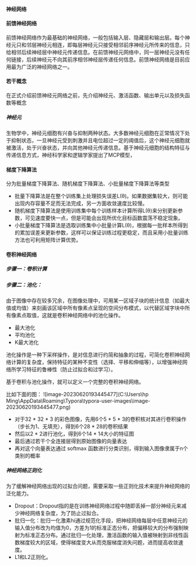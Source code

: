#### 神经网络

#### 前馈神经网络

前馈神经网络作为最基础的神经网络，一般包括输入层、隐藏层和输出层。每个神经元只和邻层神经元相连，即每层神经元只接受相邻前序神经元所传来的信息，只给相邻后续神经层中神经元传递信息。在前馈神经元网络中，同一层神经元没有任何链接，后续神经元不向其前序相邻神经层传递任何信息。前馈神经网络是目前应用最为广泛的神经网络之一。

#### 若干概念

在正式介绍前馈神经元网络之前，先介绍神经元、激活函数、输出单元以及损失函数等概念

##### 神经元

生物学中，神经元细胞有兴奋与抑制两种状态。大多数神经元细胞在正常情况下处于抑制状态，一旦神经元受到刺激并且电位超过一定的阈值后，这个神经元细胞就被激活，处于兴奋状态，并向其他神经元传递信息。基于神经元细胞的结构特征与传递信息方式，神经科学家和逻辑学家提出了MCP模型，

#### 梯度下降算法

分为批量梯度下降算法、随机梯度下降算法、小批量梯度下降算法等类型

* 批量下降算法是在整个训练集上处理损失误差L(θ)。如果数据集较大，则可能出现内存容量不足而无法完成，另一方面收敛速度比较慢。
* 随机梯度下降算法是使用训练集中每个训练样本计算所得L(θ)来分别更新参数，可见速度要快一点，但是可能会出现所优化目标函数震荡不稳定现象。
* 小批量梯度下降算法是选取训练集中小批量计算L(θ)，根据每一批样本所得到的累加误差来更新参数，这样可以保证训练过程更稳定，而且采用小批量训练方法也可利用矩阵计算优势。

#### 卷积神经网络

##### 步骤一：卷积计算

##### 步骤二：池化：

由于图像中存在较多冗余，在图像处理中，可用某一区域子块的统计信息（如最大值或均值）来刻画该区域中所有像素点呈现的空间分布模式，以代替区域字块中所有像素点取值，这就是卷积神经网络中的池化操作。

* 最大池化
* 平均池化
* K最大池化

池化操作是一种下采样操作，是对信息进行约简和抽象的过程，可简化卷积神经网络计算的复杂度，保持特征的某种不变性（选择、平移和伸缩等），以增强神经网络所学习特征的鲁棒性（防止过拟合和过学习）。

基于卷积与池化操作，就可以定义一个完整的卷积神经网络。

比如下面的图：
![image-20230620193445477](C:\Users\hp   Ming\AppData\Roaming\Typora\typora-user-images\image-20230620193445477.png)

* 对于32 * 32 * 3 的彩色图像，先用6个5 * 5 * 3的卷积核对其进行卷积操作（步长为1、无填充），得到6个28 * 28的卷积结果
* 然后以2 * 2进行池化，得到6个14 * 14大小的特征图
* 最后通过若干个全连接层得到原始图像的向量表达
* 再对这个向量表达通过 softmax 函数进行分类识别，得到输入图像隶属于n个类别的概率

##### 神经网络正则化

为了缓解神经网络出现的过拟合问题，需要采取一些正则化技术来提升神经网络的泛化能力。

* Dropout：Dropout指的是在训练神经网络过程中随即丢掉一部分神经元来减少神经网络复杂度，为了防止过拟合。
* 批归一化：批归一化激素hi通过规范化手段，把神经网络每层中任意神经元的输入值分布改为均值为0，方差为1的标准正态分布，把偏移较大的分布强制映射为标准正态分布。通过批归一化处理，激活函数的输入值被映射到非线性函数梯度较大的区域，使得梯度变大从而克服梯度消失问题，进而提高收敛速度。
* L1和L2正则化。
